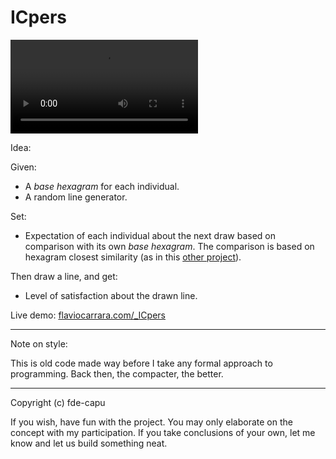 ICpers
===

<video>
	<source src='_ICpers.mkv' type='video/mp4'>
</video>

Idea:

Given:

- A _base hexagram_ for each individual.
- A random line generator.

Set:

- Expectation of each individual about the next draw based on comparison with its own _base hexagram_. The comparison is based on hexagram closest similarity (as in this [other project](https://github.com/fde-capu/ICR)).

Then draw a line, and get:

- Level of satisfaction about the drawn line.

Live demo: [flaviocarrara.com/_ICpers](http://flaviocarrara.com/_ICpers)

---

Note on style:

This is old code made way before I take any formal approach to programming. Back then, the compacter, the better.

---

Copyright (c) fde-capu

If you wish, have fun with the project. You may only elaborate on the concept with my participation. If you take conclusions of your own, let me know and let us build something neat.
